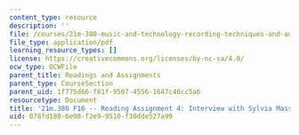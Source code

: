 ```yaml
---
content_type: resource
description: ''
file: /courses/21m-380-music-and-technology-recording-techniques-and-audio-production-fall-2016/878fd1806e98f2e99510f30dde527a99_MIT21M_380F16_assn_rd04.pdf
file_type: application/pdf
learning_resource_types: []
license: https://creativecommons.org/licenses/by-nc-sa/4.0/
ocw_type: OCWFile
parent_title: Readings and Assignments
parent_type: CourseSection
parent_uid: 1f775d66-f81f-9507-4556-1647c46cc5a6
resourcetype: Document
title: '21m.380 F16 -- Reading Assignment 4: Interview with Sylvia Massy Shivy'
uid: 878fd180-6e98-f2e9-9510-f30dde527a99
---
```

